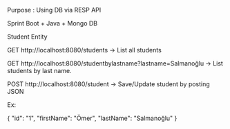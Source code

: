 Purpose : Using DB via RESP API

Sprint Boot + Java  + Mongo DB


Student Entity

GET  http://localhost:8080/students                                 -> List all students

GET  http://localhost:8080/studentbylastname?lastname=Salmanoğlu    -> List students by last name. 

POST http://localhost:8080/student                                  -> Save/Update student by posting JSON

Ex:

{
    "id": "1",
    "firstName": "Ömer",
    "lastName": "Salmanoğlu"
}







